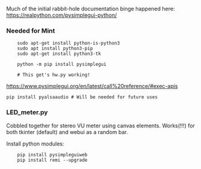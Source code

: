 
Much of the initial rabbit-hole documentation binge happened here:
https://realpython.com/pysimplegui-python/

### Needed for Mint
```
    sudo apt-get install python-is-python3
    sudo apt install python3-pip 
    sudo apt-get install python3-tk

    python -m pip install pysimplegui 

    # This get's hw.py working!
```

https://www.pysimplegui.org/en/latest/call%20reference/#exec-apis

`pip install pyalsaaudio # Will be needed for future uses`

### LED_meter.py
Cobbled together for stereo VU meter using canvas elements.
Works(!!!) for both tkinter (default) and webui as a random bar.

Install python modules:
```
    pip install pysimpleguiweb
    pip install remi --upgrade
```
